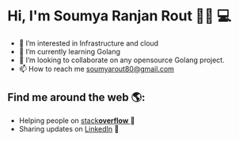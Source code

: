 # Hi, I'm Soumya Ranjan Rout 👋🏾 💻
- 👀 I’m interested in Infrastructure and cloud
- 🌱 I’m currently learning Golang
- 💞️ I’m looking to collaborate on any opensource Golang project.
- 📫 How to reach me soumyarout80@gmail.com

## Find me around the web 🌎: 
- Helping people on <a href="https://stackoverflow.com/users/7897544/soumya"> stack**overflow** </a> 🏓
- Sharing updates on <a href="https://www.linkedin.com/in/soumya-rout/">LinkedIn</a> 💼
<script src="https://platform.linkedin.com/badges/js/profile.js" async defer type="text/javascript"></script>
<!---
soumyarout80/soumyarout80 is a ✨ special ✨ repository because its `README.md` (this file) appears on your GitHub profile.
You can click the Preview link to take a look at your changes.
--->
